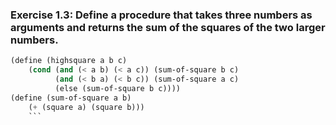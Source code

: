### Exercise 1.3: Define a procedure that takes three numbers  as arguments and returns the sum of the squares of the two  larger numbers.

```lisp
(define (highsquare a b c)
	(cond (and (< a b) (< a c)) (sum-of-square b c)
		  (and (< b a) (< b c)) (sum-of-square a c)
		  (else (sum-of-square b c))))
(define (sum-of-square a b)
	(+ (square a) (square b)))
	```